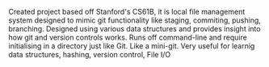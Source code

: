 Created project based off Stanford's CS61B, it is local file management system designed to mimic git functionality like staging, commiting, pushing, branching.
Designed using various data structures and provides insight into how git and version controls works. Runs off command-line and require initialising in a directory just like Git. Like a mini-git.
Very useful for learnig data structures, hashing, version control, File I/O
